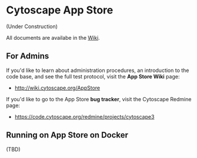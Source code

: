 # Cytoscape App Store

(Under Construction)

All documents are availabe in the [Wiki](https://github.com/cytoscape/appstore/wiki).

## For Admins
If you'd like to learn about administration procedures, an introduction to the code base, and see the full test protocol, visit the __App Store Wiki__ page:

* http://wiki.cytoscape.org/AppStore

If you'd like to go to the App Store __bug tracker__, visit the Cytoscape Redmine page:

* https://code.cytoscape.org/redmine/projects/cytoscape3


## Running on App Store on Docker
(TBD)


